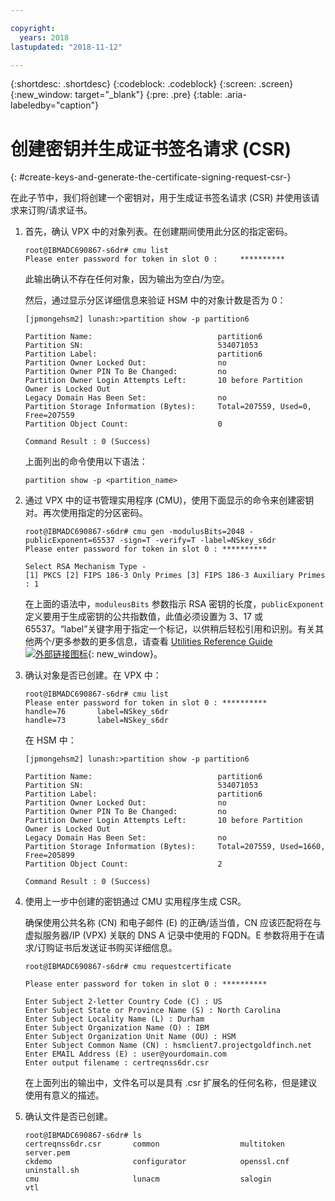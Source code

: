 ```yaml
---

copyright:
  years: 2018
lastupdated: "2018-11-12"

---
```


{:shortdesc: .shortdesc}
{:codeblock: .codeblock}
{:screen: .screen}
{:new_window: target="_blank"}
{:pre: .pre}
{:table: .aria-labeledby="caption"}

# 创建密钥并生成证书签名请求 (CSR)
{: #create-keys-and-generate-the-certificate-signing-request-csr-}

在此子节中，我们将创建一个密钥对，用于生成证书签名请求 (CSR) 并使用该请求来订购/请求证书。

1.	首先，确认 VPX 中的对象列表。在创建期间使用此分区的指定密码。

	```
	root@IBMADC690867-s6dr# cmu list
	Please enter password for token in slot 0 : 	********** 
	```

	此输出确认不存在任何对象，因为输出为空白/为空。

	然后，通过显示分区详细信息来验证 HSM 中的对象计数是否为 0：

	```
	[jpmongehsm2] lunash:>partition show -p partition6

	Partition Name:                            partition6
	Partition SN:                              534071053
	Partition Label:                           partition6
	Partition Owner Locked Out:                no
	Partition Owner PIN To Be Changed:         no
	Partition Owner Login Attempts Left:       10 before Partition Owner is Locked Out
	Legacy Domain Has Been Set:                no
	Partition Storage Information (Bytes):     Total=207559, Used=0, Free=207559
	Partition Object Count:                    0

	Command Result : 0 (Success)
	```

	上面列出的命令使用以下语法：

	```
	partition show -p <partition_name>
	```

2.	通过 VPX 中的证书管理实用程序 (CMU)，使用下面显示的命令来创建密钥对。再次使用指定的分区密码。

	```
	root@IBMADC690867-s6dr# cmu gen -modulusBits=2048 -publicExponent=65537 -sign=T -verify=T -label=NSkey_s6dr
	Please enter password for token in slot 0 : **********

	Select RSA Mechanism Type - 
	[1] PKCS [2] FIPS 186-3 Only Primes [3] FIPS 186-3 Auxiliary Primes : 1
	```

	在上面的语法中，`moduleusBits` 参数指示 RSA 密钥的长度，`publicExponent` 定义要用于生成密钥的公共指数值，此值必须设置为 3、17 或 65537。“label”关键字用于指定一个标记，以供稍后轻松引用和识别。有关其他两个/更多参数的更多信息，请查看 [Utilities Reference Guide ![外部链接图标](../../icons/launch-glyph.svg "外部链接图标")](https://public.dhe.ibm.com/cloud/bluemix/network/vpx/utilities_reference_guide.pdf){: new_window}。

3.	确认对象是否已创建。在 VPX 中：

	```
	root@IBMADC690867-s6dr# cmu list
	Please enter password for token in slot 0 : **********
	handle=76       label=NSkey_s6dr
	handle=73       label=NSkey_s6dr
	```

	在 HSM 中：

	```
	[jpmongehsm2] lunash:>partition show -p partition6

	Partition Name:                            partition6
	Partition SN:                              534071053
	Partition Label:                           partition6
	Partition Owner Locked Out:                no
	Partition Owner PIN To Be Changed:         no
	Partition Owner Login Attempts Left:       10 before Partition Owner is Locked Out
	Legacy Domain Has Been Set:                no
	Partition Storage Information (Bytes):     Total=207559, Used=1660,  Free=205899
	Partition Object Count:                    2

	Command Result : 0 (Success)
	```

4.	使用上一步中创建的密钥通过 CMU 实用程序生成 CSR。

	确保使用公共名称 (CN) 和电子邮件 (E) 的正确/适当值，CN 应该匹配将在与虚拟服务器/IP (VPX) 关联的 DNS A 记录中使用的 FQDN。E 参数将用于在请求/订购证书后发送证书购买详细信息。

	```
	root@IBMADC690867-s6dr# cmu requestcertificate

	Please enter password for token in slot 0 : **********

	Enter Subject 2-letter Country Code (C) : US
	Enter Subject State or Province Name (S) : North Carolina
	Enter Subject Locality Name (L) : Durham
	Enter Subject Organization Name (O) : IBM
	Enter Subject Organization Unit Name (OU) : HSM
	Enter Subject Common Name (CN) : hsmclient7.projectgoldfinch.net   
	Enter EMAIL Address (E) : user@yourdomain.com
	Enter output filename : certreqnss6dr.csr
	```

	在上面列出的输出中，文件名可以是具有 .csr 扩展名的任何名称，但是建议使用有意义的描述。

5.	确认文件是否已创建。

	```
	root@IBMADC690867-s6dr# ls
	certreqnss6dr.csr       common                  multitoken              	server.pem
	ckdemo                  configurator            openssl.cnf             	uninstall.sh
	cmu                     lunacm                  salogin                 vtl
	```
